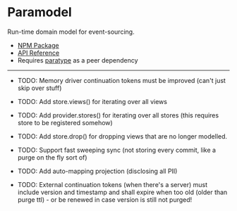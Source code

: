 # Paramodel

Run-time domain model for event-sourcing.

* [NPM Package](https://www.npmjs.com/package/paramodel)
* [API Reference](https://github.com/mwikstrom/paramodel/blob/master/docs/paramodel.md)
* Requires [paratype](https://github.com/mwikstrom/paratype#readme) as a peer dependency

----

- TODO: Memory driver continuation tokens must be improved (can't just skip over stuff)

- TODO: Add store.views() for iterating over all views

- TODO: Add provider.stores() for iterating over all stores (this requires store to be registered somehow)

- TODO: Add store.drop() for dropping views that are no longer modelled.

- TODO: Support fast sweeping sync (not storing every commit, like a purge on the fly sort of)

- TODO: Add auto-mapping projection (disclosing all PII)

- TODO: External continuation tokens (when there's a server) must include version and timestamp and shall expire when too old
  (older than purge ttl) - or be renewed in case version is still not purged!
